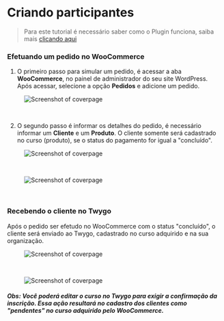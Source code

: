 # Criando participantes

> Para este tutorial é necessário saber como o Plugin funciona, saiba mais [clicando aqui](/pages/primeiros_passos/como_funciona)

### Efetuando um pedido no WooCommerce

1. O primeiro passo para simular um pedido, é acessar a aba <strong>WooCommerce</strong>, no painel de administrador do seu site WordPress. Após acessar, selecione a opção <strong>Pedidos</strong> e adicione um pedido.

<figure class="thumbnails">
  <img src="_media/add_shop_order.png" alt="Screenshot of coverpage" title="Adicionando um pedido">
</figure>

<br/>

2. O segundo passo é informar os detalhes do pedido, é necessário informar um <strong>Cliente</strong> e um <strong>Produto</strong>. O cliente somente será cadastrado no curso (produto), se o status do pagamento for igual a "concluído".

<figure class="thumbnails">
  <img src="_media/add_shop_order_infos.png" alt="Screenshot of coverpage" title="Adicionando um pedido">
</figure>

<br/>

<figure class="thumbnails">
  <img src="_media/add_shop_order_product.png" alt="Screenshot of coverpage" title="Adicionando um pedido">
</figure>

<br/>

### Recebendo o cliente no Twygo

Após o pedido ser efetudo no WooCommerce com o status "concluído", o cliente será enviado ao Twygo, cadastrado no curso adquirido e na sua organização.

<figure class="thumbnails">
  <img src="_media/list_user.png" alt="Screenshot of coverpage" title="Adicionando um pedido">
</figure>

<br/>

<figure class="thumbnails">
  <img src="_media/list_user_org.png" alt="Screenshot of coverpage" title="Adicionando um pedido">
</figure>

##### Obs: Você poderá editar o curso no Twygo para exigir a confirmação da inscrição. Essa ação resultará no cadastro dos clientes como "pendentes" no curso adquirido pelo WooCommerce.
